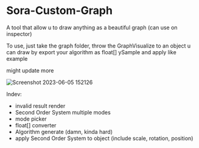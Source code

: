 # Sora-Custom-Graph
A tool that allow u to draw anything as a beautiful graph (can use on inspector)

To use, just take the graph folder, throw the GraphVisualize to an object
u can draw by export your algorithm as float[] ySample and apply like example

might update more

![Screenshot 2023-06-05 152126](https://github.com/ArosMailWork/Custom-Graph/assets/139145953/5ed1d623-3bae-4c84-96a7-31a4201e05e0)

Indev:
- invalid result render
- Second Order System multiple modes
- mode picker
- float[] converter
- Algorithm generate (damn, kinda hard)
- apply Second Order System to object (include scale, rotation, position)
